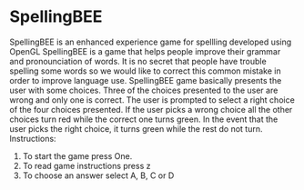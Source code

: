 # SpellingBEE
SpellingBEE is an enhanced experience game for spellling developed using OpenGL
SpellingBEE is a game that helps people improve their grammar and pronounciation of words. 
It is no secret that people have trouble spelling some words so we would like to correct this common mistake in order to improve language use.
SpellingBEE game basically presents the user with some choices. 
Three of the choices presented to the user are wrong and only one is correct.
The user is prompted to select a right choice of the four choices presented.
If the user picks a wrong choice all the other choices turn red while the correct one turns green.
In the event that the user picks the right choice, it turns green while the rest do not turn.
<br>Instructions: <br>
1. To start the game press One.
2. To read game instructions press z
3. To choose an answer select A, B, C or D
